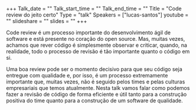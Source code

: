 +++
Talk_date = ""
Talk_start_time = ""
Talk_end_time = ""
Title = "Code review do jeito certo"
Type = "talk"
Speakers = ["lucas-santos"]
youtube = ""
slideshare = ""
slides = ""
+++

Code review é um processo importante do desenvolvimento ágil de software e está presente no coração do open source. Mas, muitas vezes, achamos que rever código é simplesmente observar e criticar, quando, na realidade, todo o processo de revisão é tão importante quanto o código em si.

Uma boa review pode ser o momento decisivo para que seu código seja entregue com qualidade e, por isso, é um processo extremamente importante que, muitas vezes, não é seguido pelos times e pelas culturas empresariais que temos atualmente. Nesta talk vamos falar como podemos fazer a revisão de código de forma eficiente e útil tanto para a construção positiva do time quanto para a construção de um software de qualidade.